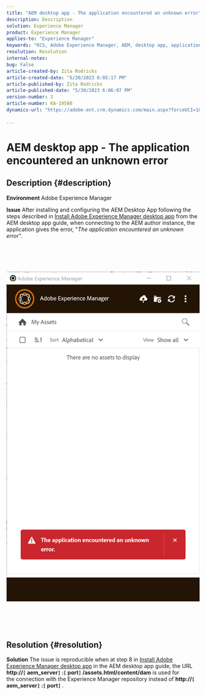 ```yaml
---
title: "AEM desktop app - The application encountered an unknown error"
description: Description
solution: Experience Manager
product: Experience Manager
applies-to: "Experience Manager"
keywords: "KCS, Adobe Experience Manager, AEM, desktop app, application encountered an unknown error, FAQ"
resolution: Resolution
internal-notes: 
bug: False
article-created-by: Zita Rodricks
article-created-date: "5/30/2023 6:05:17 PM"
article-published-by: Zita Rodricks
article-published-date: "5/30/2023 6:06:07 PM"
version-number: 3
article-number: KA-19580
dynamics-url: "https://adobe-ent.crm.dynamics.com/main.aspx?forceUCI=1&pagetype=entityrecord&etn=knowledgearticle&id=37f9b183-14ff-ed11-8f6e-6045bd006b25"

---
```

# AEM desktop app - The application encountered an unknown error

## Description {#description}


<b>Environment</b>
 Adobe Experience Manager

<b>Issue</b>
 After installing and configuring the AEM Desktop App following the steps described in [Install Adobe Experience Manager desktop app](https://experienceleague.adobe.com/docs/experience-manager-desktop-app/using/install-upgrade.html?lang=en#install-v2) from the AEM desktop app guide, when connecting to the AEM author instance, the application gives the error, "*The application encountered an unknown erro*r".
<br><br><br> <br><br> ![](assets/___42f9b183-14ff-ed11-8f6e-6045bd006b25___.png)<br><br> <br><br> 

## Resolution {#resolution}


<b>Solution</b>
The issue is reproducible when at step 8 in [Install Adobe Experience Manager desktop app](https://experienceleague.adobe.com/docs/experience-manager-desktop-app/using/install-upgrade.html?lang=en#install-v2) in the AEM desktop app guide, the URL <b>http://`[` aem_server`]` :`[` port`]` /assets.html/content/dam</b> is used for the connection with the Experience Manager repository instead of <b>http://`[` aem_server`]` :`[` port`]` </b>.

